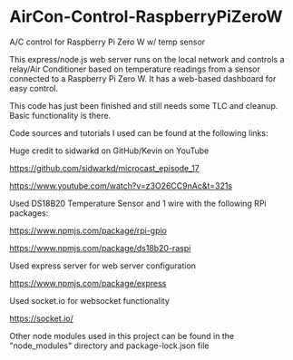 # AirCon-Control-RaspberryPiZeroW
A/C control for Raspberry Pi Zero W w/ temp sensor

This express/node.js web server runs on the local network and controls a relay/Air Conditioner based on temperature readings from a sensor connected to a Raspberry Pi Zero W. It has a web-based dashboard for easy control.

This code has just been finished and still needs some TLC and cleanup. Basic functionality is there.

Code sources and tutorials I used can be found at the following links:

Huge credit to sidwarkd on GitHub/Kevin on YouTube

  https://github.com/sidwarkd/microcast_episode_17

  https://www.youtube.com/watch?v=z3O26CC9nAc&t=321s

Used DS18B20 Temperature Sensor and 1 wire with the following RPi packages:

  https://www.npmjs.com/package/rpi-gpio

  https://www.npmjs.com/package/ds18b20-raspi

Used express server for web server configuration

  https://www.npmjs.com/package/express

Used socket.io for websocket functionality

  https://socket.io/

Other node modules used in this project can be found in the "node_modules" directory and package-lock.json file
